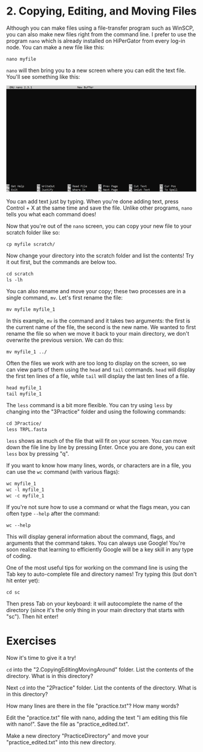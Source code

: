 # 2. Copying, Editing, and Moving Files 

Although you can make files using a file-transfer program such as WinSCP, you can also make new files right from the command line. I prefer to use the program `nano` which is already installed on HiPerGator from every log-in node. You can make a new file like this: 
```
nano myfile 
```
`nano` will then bring you to a new screen where you can edit the text file. You'll see something like this: 

![alt text](https://github.com/jessiepelosi/hipergator_intro/blob/main/nano.PNG "nano example")

You can add text just by typing. When you're done adding text, press Control + X at the same time and save the file. Unlike other programs, `nano` tells you what each command does! 

Now that you're out of the `nano` screen, you can copy your new file to your scratch folder like so: 
```
cp myfile scratch/
```
Now change your directory into the scratch folder and list the contents! Try it out first, but the commands are below too. 
```
cd scratch
ls -lh 
```
You can also rename and move your copy; these two processes are in a single command, `mv`. Let's first rename the file: 
```
mv myfile myfile_1
```
In this example, `mv` is the command and it takes two arguments: the first is the current name of the file, the second is the new name. We wanted to first rename the file so when we move it back to your main directory, we don't overwrite the previous version. We can do this: 
```
mv myfile_1 ../
```
Often the files we work with are too long to display on the screen, so we can view parts of them using the `head` and `tail` commands. `head` will display the first ten lines of a file, while `tail` will display the last ten lines of a file. 
```
head myfile_1 
tail myfile_1
```
The `less` command is a bit more flexible. You can try using `less` by changing into the "3Practice" folder and using the following commands:
```
cd 3Practice/
less TRPL.fasta 
```
`less` shows as much of the file that will fit on your screen. You can move down the file line by line by pressing Enter. Once you are done, you can exit `less` box by pressing "q". 

If you want to know how many lines, words, or characters are in a file, you can use the `wc` command (with various flags):
```
wc myfile_1
wc -l myfile_1
wc -c myfile_1
```
If you're not sure how to use a command or what the flags mean, you can often type `--help` after the command:
```
wc --help
```
This will display general information about the command, flags, and arguments that the command takes. You can always use Google! You're soon realize that learning to efficiently Google will be a key skill in any type of coding. 

One of the most useful tips for working on the command line is using the Tab key to auto-complete file and directory names! Try typing this (but don't hit enter yet):
```
cd sc
```
Then press Tab on your keyboard: it will autocomplete the name of the directory (since it's the only thing in your main directory that starts with "sc"). Then hit enter! 

# Exercises 

Now it's time to give it a try! 

`cd` into the "2.CopyingEditingMovingAround" folder. List the contents of the directory. What is in this directory? 

Next `cd` into the "2Practice" folder. List the contents of the directory. What is in this directory? 

How many lines are there in the file "practice.txt"? How many words? 

Edit the "practice.txt" file with nano, adding the text "I am editing this file with nano!". Save the file as "practice_edited.txt". 

Make a new directory "PracticeDirectory" and move your "practice_edited.txt" into this new directory. 
